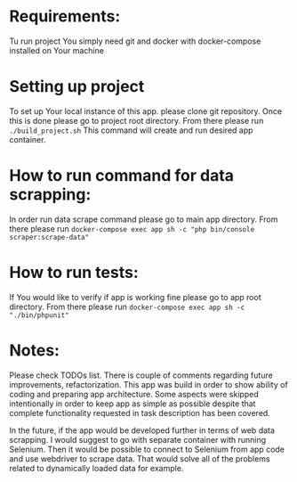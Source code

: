 # Requirements: 

Tu run project You simply need git and docker with docker-compose installed on Your machine

# Setting up project

To set up Your local instance of this app. please clone git repository. Once this is done please
go to project root directory. From there please run `./build_project.sh` This command will create 
and run desired app container.

# How to run command for data scrapping:

In order run data scrape command please go to main app directory. From there please run 
`docker-compose exec app sh -c "php bin/console scraper:scrape-data"`

# How to run tests:

If You would like to verify if app is working fine please go to app root directory.
From there please run `docker-compose exec app sh -c "./bin/phpunit"`

# Notes:

Please check TODOs list. There is couple of comments regarding future improvements, refactorization.
This app was build in order to show ability of coding and preparing app architecture. Some
aspects were skipped intentionally in order to keep app as simple as possible despite that
complete functionality requested in task description has been covered.

In the future, if the app would be developed further in terms of web data scrapping.
I would suggest to go with separate container with running Selenium. Then it would be possible
to connect to Selenium from app code and use webdriver to scrape data. That would solve all of the problems
related to dynamically loaded data for example.
